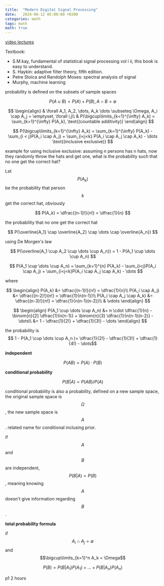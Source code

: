 ```yaml
---
title:  "Modern Digital Signal Processing"
date:   2024-06-12 05:00:00 +0200
categories: math
tags: math
math: true
---
```


[video lectures](https://www.bilibili.com/video/BV1ga4y157L5/)

Textbook:

- S.M.kay, fundamental of statistical signal processing vol i ii, this book is easy to understand.
- S. Haykin: adaptive filter theory, fifth edition.
- Petre Stoica and Randolph Moses: spectral analysis of signal
- Murphy, machine learning

probability is defined on the subsets of sample spaces

$$
P(A \cup B) = P(A) + P(B), A \cap B = \emptyset
$$

$$
\begin{align}
& \forall A_1, A_2, \dots, A_k \dots \subseteq \Omega, A_i \cap A_j = \emptyset, \forall i,j\\
& P(\bigcup\limits_{k=1}^{\infty} A_k) = \sum_{k=1}^{\infty} P(A_k), \text{(countable additivity)}
\end{align}
$$

$$
P(\bigcup\limits_{k=1}^{\infty} A_k) = \sum_{k=1}^{\infty} P(A_k) - \sum_{i < j}P(A_i \cap A_j) + \sum_{i<j<k} P(A_i \cap A_j \cap A_k) - \dots \text{(inclusive exclusive)}
$$

example for using inclusive exclusive: assuming n persons has n hats, now they randomly throw the hats and get one, what is the probability such that no one get the correct hat?

Let $$P(A_k)$$ be the probability that person $$k$$ get the correct hat, obviously

$$
P(A_k) = \dfrac{(n-1)!}{n!} = \dfrac{1}{n}
$$

the probability that no one get the correct hat

$$
P(\overline{A_1} \cap \overline{A_2} \cap \dots \cap \overline{A_n})
$$

using De Morgen's law

$$
P(\overline{A_1 \cup A_2 \cup \dots \cup A_n}) = 1 - P(A_1 \cup \dots \cup A_n)
$$

$$
P(A_1 \cup \dots \cup A_n) = \sum_{k=1}^{n} P(A_k) - \sum_{i<j}P(A_i \cap A_j) + \sum_{i<j<k}P(A_i \cap A_j \cap A_k) - \dots
$$

where

$$
\begin{align}
P(A_k) &= \dfrac{(n-1)!}{n!} = \dfrac{1}{n}\\
P(A_i \cap A_j) &= \dfrac{(n-2)!}{n!} = \dfrac{1}{n(n-1)}\\
P(A_i \cap A_j \cap A_k) &= \dfrac{(n-3)!}{n!} = \dfrac{1}{n(n-1)(n-2)}\\
& \vdots
\end{align}
$$

$$
\begin{align}
P(A_1 \cup \dots \cup A_n) &= n \cdot \dfrac{1}{n} - \binom{n}{2} \dfrac{1}{n(n-1)} + \binom{n}{3} \dfrac{1}{n(n-1)(n-2)} - \dots\\
&= 1 - \dfrac{1}{2!} + \dfrac{1}{3!} - \dots
\end{align}
$$

the probability is $$ 1 - P(A_1 \cup \dots \cup A_n )= \dfrac{1}{2!} - \dfrac{1}{3!} + \dfrac{1}{4!} - \dots$$

**independent**

$$
P(AB) = P(A) \cdot P(B)
$$


**conditional probability**

$$
P(B|A) = P(AB)/P(A)
$$

conditional probability is also a probability, defined on a new sample space, the original sample space is $$\Omega$$, the new sample space is $$A$$.
related name for conditional inclusing prior.

if $$A$$ and $$B$$ are independent, $$P(B\vert A) = P(B)$$, meaning knowing $$A$$ doesn't give information regarding $$B$$.


**total probability formula**

if $$A_i \cap A_j = \emptyset$$ and $$\bigcup\limits_{k=1}^n A_k = \Omega$$

$$
P(B) = P(B|A_1)P(A_1) + \dots + P(B|A_n)P(A_n)
$$

p1 2 hours
